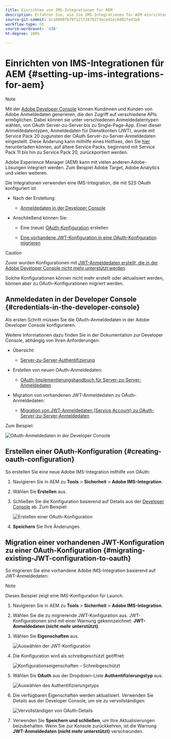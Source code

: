```yaml
---
title: Einrichten von IMS-Integrationen für AEM
description: Erfahren Sie, wie Sie IMS-Integrationen für AEM einrichten.
source-git-commit: bca98907b79f12572879273ece41ec8d82fed1b8
workflow-type: ht
source-wordcount: '438'
ht-degree: 100%

---
```



# Einrichten von IMS-Integrationen für AEM {#setting-up-ims-integrations-for-aem}


>[!NOTE]
>
>Mit der [Adobe Developer Console](https://developer.adobe.com/console) können Kundinnen und Kunden von Adobe Anmeldedaten generieren, die den Zugriff auf verschiedene APIs ermöglichen. Dabei können sie unter verschiedenen Anmeldedatentypen wählen, von OAuth Server-zu-Server bis zu Single-Page-App. Einer dieser Anmeldedatentypen, Anmeldedaten für Dienstkonten (JWT), wurde mit Service Pack 20 zugunsten der OAuth Server-zu-Server-Anmeldedaten eingestellt. Diese Änderung kann mithilfe eines Hotfixes, den Sie [hier](https://experience.adobe.com/#/downloads/content/software-distribution/en/aem.html?package=/content/software-distribution/en/details.html/content/dam/aem/public/adobe/packages/cq650/hotfix/ims-jwt-compatibility-package-6.5-1.0.zip) herunterladen können, auf ältere Service Packs, beginnend mit Service Pack 11 bis hin zu Service Pack 20, zurückportiert werden.

Adobe Experience Manager (AEM) kann mit vielen anderen Adobe-Lösungen integriert werden. Zum Beispiel Adobe Target, Adobe Analytics und vielen weiteren.

Die Integrationen verwenden eine IMS-Integration, die mit S2S OAuth konfiguriert ist.

* Nach der Erstellung:

   * [Anmeldedaten in der Developer Console](#credentials-in-the-developer-console)

* Anschließend können Sie:

   * Eine (neue) [OAuth-Konfiguration](#creating-oauth-configuration) erstellen

   * [Eine vorhandene JWT-Konfiguration in eine OAuth-Konfiguration migrieren](#migrating-existing-JWT-configuration-to-oauth)

>[!CAUTION]
>
>Zuvor wurden Konfigurationen mit [JWT-Anmeldedaten erstellt, die in der Adobe Developer Console nicht mehr unterstützt werden](/help/sites-administering/jwt-credentials-deprecation-in-adobe-developer-console.md).
>
>Solche Konfigurationen können nicht mehr erstellt oder aktualisiert werden, können aber zu OAuth-Konfigurationen migriert werden.

## Anmeldedaten in der Developer Console {#credentials-in-the-developer-console}

Als ersten Schritt müssen Sie die OAuth-Anmeldedaten in der Adobe Developer Console konfigurieren.

Weitere Informationen dazu finden Sie in der Dokumentation zur Developer Console, abhängig von Ihren Anforderungen:

* Übersicht:

   * [Server-zu-Server-Authentifizierung](https://developer.adobe.com/developer-console/docs/guides/authentication/ServerToServerAuthentication/)

* Erstellen von neuen OAuth-Anmeldedaten:

   * [OAuth-Implementierungshandbuch für Server-zu-Server-Anmeldedaten](https://developer.adobe.com/developer-console/docs/guides/authentication/ServerToServerAuthentication/implementation/)

* Migration von vorhandenen JWT-Anmeldedaten zu OAuth-Anmeldedaten:

   * [Migration von JWT-Anmeldedaten (Service Account) zu OAuth-Server-zu-Server-Anmeldedaten](https://developer.adobe.com/developer-console/docs/guides/authentication/ServerToServerAuthentication/migration/)

Zum Beispiel:

![OAuth-Anmeldedaten in der Developer Console](assets/ims-configuration-developer-console.png)

## Erstellen einer OAuth-Konfiguration {#creating-oauth-configuration}

So erstellen Sie eine neue Adobe IMS-Integration mithilfe von OAuth:

1. Navigieren Sie in AEM zu **Tools** > **Sicherheit** > **Adobe IMS-Integration**.

1. Wählen Sie **Erstellen** aus.

1. Schließen Sie die Konfiguration basierend auf Details aus der [Developer Console](https://developer.adobe.com/developer-console/docs/guides/authentication/ServerToServerAuthentication/implementation/) ab. Zum Beispiel:

   ![Erstellen einer OAuth-Konfiguration](assets/ims-create-oauth-configuration.png)

1. **Speichern** Sie Ihre Änderungen.

## Migration einer vorhandenen JWT-Konfiguration zu einer OAuth-Konfiguration {#migrating-existing-JWT-configuration-to-oauth}

So migrieren Sie eine vorhandene Adobe IMS-Integration basierend auf JWT-Anmeldedaten:

>[!NOTE]
>
>Dieses Beispiel zeigt eine IMS-Konfiguration für Launch.

1. Navigieren Sie in AEM zu **Tools** > **Sicherheit** > **Adobe IMS-Integration**.

1. Wählen Sie die zu migrierende JWT-Konfiguration aus. JWT-Konfigurationen sind mit einer Warnung gekennzeichnet: **JWT-Anmeldedaten (nicht mehr unterstützt)**.

1. Wählen Sie **Eigenschaften** aus.

   ![Auswählen der JWT-Konfiguration](assets/ims-migrate-jwt-select-configuration.png)

1. Die Konfiguration wird als schreibgeschützt geöffnet:

   ![Konfigurationseigenschaften – Schreibgeschützt](assets/ims-migrate-jwt-properties-read-only.png)

1. Wählen Sie **OAuth** aus der Dropdown-Liste **Authentifizierungstyp** aus:

   ![Auswählen des Authentifizierungstyps](assets/ims-migrate-jwt-authentication-type.png)

1. Die verfügbaren Eigenschaften werden aktualisiert. Verwenden Sie Details aus der Developer Console, um sie zu vervollständigen:

   ![Vervollständigen von OAuth-Details](assets/ims-migrate-jwt-complete-oauth-details.png)

1. Verwenden Sie **Speichern und schließen**, um Ihre Aktualisierungen beizubehalten.
Wenn Sie zur Konsole zurückkehren, ist die Warnung **JWT-Anmeldedaten (nicht mehr unterstützt)** verschwunden.